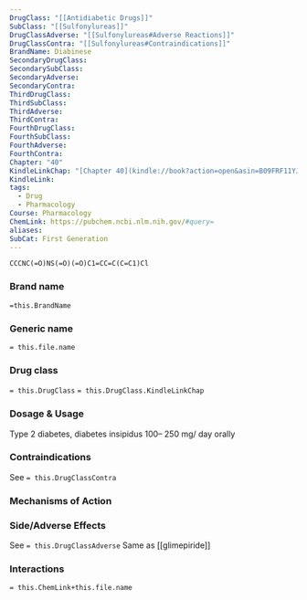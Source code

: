 ```yaml
---
DrugClass: "[[Antidiabetic Drugs]]"
SubClass: "[[Sulfonylureas]]"
DrugClassAdverse: "[[Sulfonylureas#Adverse Reactions]]"
DrugClassContra: "[[Sulfonylureas#Contraindications]]"
BrandName: Diabinese
SecondaryDrugClass: 
SecondarySubClass: 
SecondaryAdverse: 
SecondaryContra: 
ThirdDrugClass: 
ThirdSubClass: 
ThirdAdverse: 
ThirdContra: 
FourthDrugClass: 
FourthSubClass: 
FourthAdverse: 
FourthContra: 
Chapter: "40"
KindleLinkChap: "[Chapter 40](kindle://book?action=open&asin=B09FRF11YJ&location=22730)"
KindleLink: 
tags:
  - Drug
  - Pharmacology
Course: Pharmacology
ChemLink: https://pubchem.ncbi.nlm.nih.gov/#query=
aliases: 
SubCat: First Generation
---
```

```smiles
CCCNC(=O)NS(=O)(=O)C1=CC=C(C=C1)Cl
```

### Brand name
`=this.BrandName`

### Generic name
`= this.file.name`

### Drug class 
`= this.DrugClass`
	`= this.DrugClass.KindleLinkChap`

### Dosage & Usage
Type 2 diabetes, diabetes insipidus
100– 250 mg/ day orally

### Contraindications
See `= this.DrugClassContra`

### Mechanisms of Action


### Side/Adverse Effects
See `= this.DrugClassAdverse`
Same as [[glimepiride]]

### Interactions

`= this.ChemLink+this.file.name`

